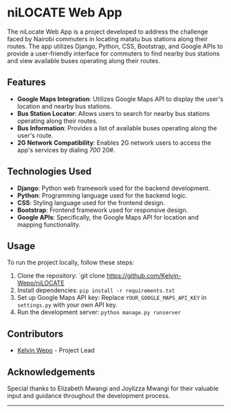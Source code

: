 # niLOCATE Web App

The niLocate Web App is a project developed to address the challenge faced by Nairobi commuters in locating matatu bus stations along their routes. The app utilizes Django, Python, CSS, Bootstrap, and Google APIs to provide a user-friendly interface for commuters to find nearby bus stations and view available buses operating along their routes.


## Features

- **Google Maps Integration**: Utilizes Google Maps API to display the user's location and nearby bus stations.
- **Bus Station Locator**: Allows users to search for nearby bus stations operating along their routes.
- **Bus Information**: Provides a list of available buses operating along the user's route.
- **2G Network Compatibility**: Enables 2G network users to access the app's services by dialing *700* 20#.

## Technologies Used

- **Django**: Python web framework used for the backend development.
- **Python**: Programming language used for the backend logic.
- **CSS**: Styling language used for the frontend design.
- **Bootstrap**: Frontend framework used for responsive design.
- **Google APIs**: Specifically, the Google Maps API for location and mapping functionality.

## Usage

To run the project locally, follow these steps:

1. Clone the repository: `git clone https://github.com/Kelvin-Wepo/niLOCATE
2. Install dependencies: `pip install -r requirements.txt`
3. Set up Google Maps API key: Replace `YOUR_GOOGLE_MAPS_API_KEY` in `settings.py` with your own API key.
4. Run the development server: `python manage.py runserver`

## Contributors

- [Kelvin Wepo](https://github.com/Kelvin-Wepo) - Project Lead

## Acknowledgements

Special thanks to Elizabeth Mwangi and Joylizza Mwangi for their valuable input and guidance throughout the development process.

---


